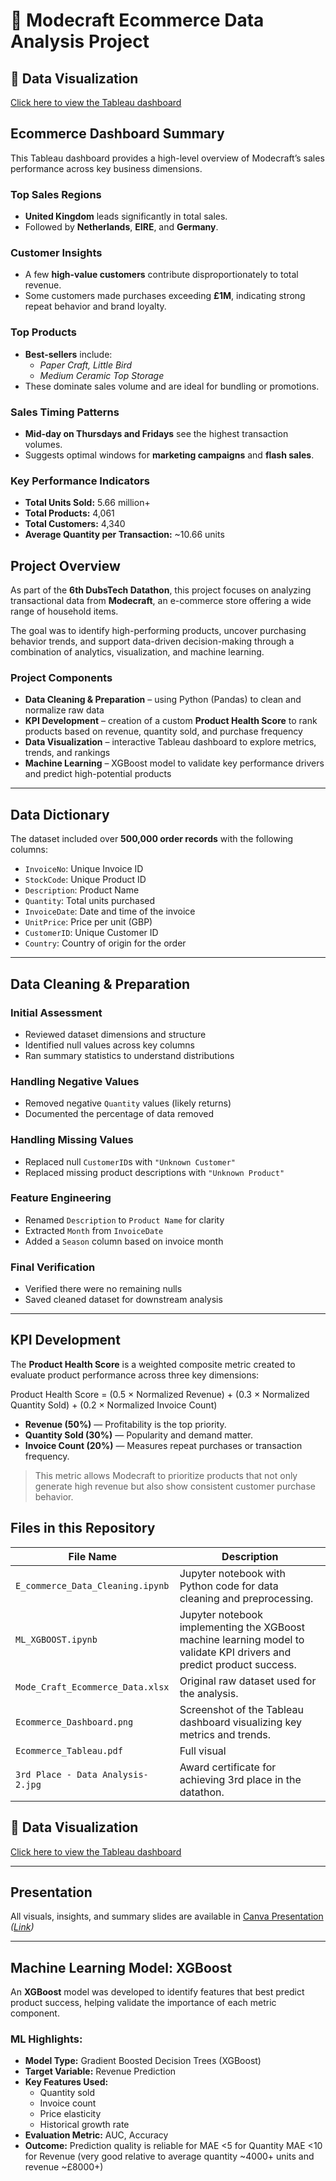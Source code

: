  
# 🛒 Modecraft Ecommerce Data Analysis Project
## 🔗 Data Visualization

 [Click here to view the Tableau dashboard](https://public.tableau.com/views/Datathon2025_17456919773330/Dashboard1)

## Ecommerce Dashboard Summary

This Tableau dashboard provides a high-level overview of Modecraft’s sales performance across key business dimensions.

### Top Sales Regions
- **United Kingdom** leads significantly in total sales.
- Followed by **Netherlands**, **EIRE**, and **Germany**.

### Customer Insights
- A few **high-value customers** contribute disproportionately to total revenue.
- Some customers made purchases exceeding **£1M**, indicating strong repeat behavior and brand loyalty.

### Top Products
- **Best-sellers** include:
  - *Paper Craft, Little Bird*
  - *Medium Ceramic Top Storage*
- These dominate sales volume and are ideal for bundling or promotions.

###  Sales Timing Patterns
- **Mid-day on Thursdays and Fridays** see the highest transaction volumes.
- Suggests optimal windows for **marketing campaigns** and **flash sales**.

###  Key Performance Indicators
- **Total Units Sold:** 5.66 million+
- **Total Products:** 4,061
- **Total Customers:** 4,340
- **Average Quantity per Transaction:** ~10.66 units

## Project Overview

As part of the **6th DubsTech Datathon**, this project focuses on analyzing transactional data from **Modecraft**, an e-commerce store offering a wide range of household items.

The goal was to identify high-performing products, uncover purchasing behavior trends, and support data-driven decision-making through a combination of analytics, visualization, and machine learning.

### Project Components

- **Data Cleaning & Preparation** – using Python (Pandas) to clean and normalize raw data
- **KPI Development** – creation of a custom **Product Health Score** to rank products based on revenue, quantity sold, and purchase frequency
- **Data Visualization** – interactive Tableau dashboard to explore metrics, trends, and rankings
- **Machine Learning** – XGBoost model to validate key performance drivers and predict high-potential products

---

##  Data Dictionary

The dataset included over **500,000 order records** with the following columns:

- `InvoiceNo`: Unique Invoice ID  
- `StockCode`: Unique Product ID  
- `Description`: Product Name  
- `Quantity`: Total units purchased  
- `InvoiceDate`: Date and time of the invoice  
- `UnitPrice`: Price per unit (GBP)  
- `CustomerID`: Unique Customer ID  
- `Country`: Country of origin for the order

---

##  Data Cleaning & Preparation

###  Initial Assessment
- Reviewed dataset dimensions and structure
- Identified null values across key columns
- Ran summary statistics to understand distributions

### Handling Negative Values
- Removed negative `Quantity` values (likely returns)
- Documented the percentage of data removed

### Handling Missing Values
- Replaced null `CustomerID`s with `"Unknown Customer"`
- Replaced missing product descriptions with `"Unknown Product"`

###  Feature Engineering
- Renamed `Description` to `Product Name` for clarity
- Extracted `Month` from `InvoiceDate`
- Added a `Season` column based on invoice month

### Final Verification
- Verified there were no remaining nulls
- Saved cleaned dataset for downstream analysis

---
## KPI Development

The **Product Health Score** is a weighted composite metric created to evaluate product performance across three key dimensions:

Product Health Score =
(0.5 × Normalized Revenue) +
(0.3 × Normalized Quantity Sold) +
(0.2 × Normalized Invoice Count)

- **Revenue (50%)** — Profitability is the top priority.
- **Quantity Sold (30%)** — Popularity and demand matter.
- **Invoice Count (20%)** — Measures repeat purchases or transaction frequency.

> This metric allows Modecraft to prioritize products that not only generate high revenue but also show consistent customer purchase behavior.


## Files in this Repository

| File Name                      | Description                                                           |
|-------------------------------|-----------------------------------------------------------------------|
| `E_commerce_Data_Cleaning.ipynb` | Jupyter notebook with Python code for data cleaning and preprocessing. |
| `ML_XGBOOST.ipynb`             | Jupyter notebook implementing the XGBoost machine learning model to validate KPI drivers and predict product success. |
| `Mode_Craft_Ecommerce_Data.xlsx` | Original raw dataset used for the analysis.                          |
| `Ecommerce_Dashboard.png`      | Screenshot of the Tableau dashboard visualizing key metrics and trends. |
| `Ecommerce_Tableau.pdf`        | Full visual                                               |
| `3rd Place - Data Analysis-2.jpg` | Award certificate for achieving 3rd place in the datathon.      |



## 🔗 Data Visualization

 [Click here to view the Tableau dashboard](https://public.tableau.com/views/Datathon2025_17456919773330/Dashboard1)

---

##  Presentation

All visuals, insights, and summary slides are available in 
 [Canva Presentation](#) *([Link](https://www.canva.com/design/DAGlwVlCVwo/qXdaVok-uXooKnCkfuT6hQ/edit))*

---
## Machine Learning Model: XGBoost

An **XGBoost** model was developed to identify features that best predict product success, helping validate the importance of each metric component.

### ML Highlights:

- **Model Type:** Gradient Boosted Decision Trees (XGBoost)
- **Target Variable:** Revenue Prediction
- **Key Features Used:**
  - Quantity sold
  - Invoice count
  - Price elasticity
  - Historical growth rate
- **Evaluation Metric:** AUC, Accuracy
- **Outcome:** Prediction quality is reliable for 
MAE <5 for Quantity
MAE <10 for Revenue (very good relative to average quantity ~4000+ units and revenue ~£8000+)

